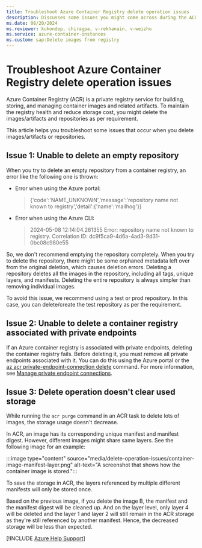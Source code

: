 ```yaml
---
title: Troubleshoot Azure Container Registry delete operation issues
description: Discusses some issues you might come across during the ACR deletion process.
ms.date: 08/20/2024
ms.reviewer: kukondep, chiragpa, v-rekhanain, v-weizhu
ms.service: azure-container-instances
ms.custom: sap:Delete images from registry
---
```

# Troubleshoot Azure Container Registry delete operation issues

Azure Container Registry (ACR) is a private registry service for building, storing, and managing container images and related artifacts. To maintain the registry health and reduce storage cost, you might delete the images/artifacts and repositories as per requirement.

This article helps you troubleshoot some issues that occur when you delete images/artifacts or repositories.

## Issue 1: Unable to delete an empty repository

When you try to delete an empty repository from a container registry, an error like the following one is thrown:

- Error when using the Azure portal: 

    > {'code':'NAME_UNKNOWN','message':'repository name not known to registry','detail':{'name':'mailhog'}}

- Error when using the Azure CLI: 

    > 2024-05-08 12:14:04.261355 Error: repository name not known to registry. Correlation ID: dc9f5ca9-4d6a-4ad3-9d31-0bc08c980e55

So, we don't recommend emptying the repository completely. When you try to delete the repository, there might be some orphaned metadata left over from the original deletion, which causes deletion errors. Deleting a repository deletes all the images in the repository, including all tags, unique layers, and manifests. Deleting the entire repository is always simpler than removing individual images.

To avoid this issue, we recommend using a test or prod repository. In this case, you can delete/create the test repository as per the requirement.

## Issue 2: Unable to delete a container registry associated with private endpoints

If an Azure container registry is associated with private endpoints, deleting the container registry fails. Before deleting it, you must remove all private endpoints associated with it. You can do this using the Azure portal or the [az acr private-endpoint-connection delete](/cli/azure/acr/private-endpoint-connection#az-acr-private-endpoint-connection-delete) command. For more information, see [Manage private endpoint connections](/azure/container-registry/container-registry-private-link#manage-private-endpoint-connections).

## Issue 3: Delete operation doesn't clear used storage

While running the `acr purge` command in an ACR task to delete lots of images, the storage usage doesn't decrease.

In ACR, an image has its corresponding unique manifest and manifest digest. However, different images might share same layers. See the following image for an example:

 :::image type="content" source="media/delete-operation-issues/container-image-manifest-layer.png" alt-text="A screenshot that shows how the container image is stored.":::

To save the storage in ACR, the layers referenced by multiple different manifests will only be stored once.

Based on the previous image, if you delete the image B, the manifest and the manifest digest will be cleaned up. And on the layer level, only layer 4 will be deleted and the layer 1 and layer 2 will still remain in the ACR storage as they're still referenced by another manifest. Hence, the decreased storage will be less than expected.

[!INCLUDE [Azure Help Support](../../includes/azure-help-support.md)]
